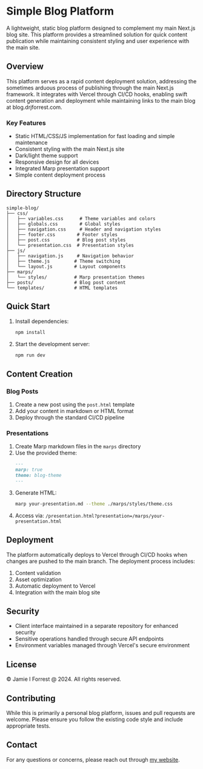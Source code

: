 # Simple Blog Platform

A lightweight, static blog platform designed to complement my main Next.js blog site. This platform provides a streamlined solution for quick content publication while maintaining consistent styling and user experience with the main site.

## Overview

This platform serves as a rapid content deployment solution, addressing the sometimes arduous process of publishing through the main Next.js framework. It integrates with Vercel through CI/CD hooks, enabling swift content generation and deployment while maintaining links to the main blog at blog.drjforrest.com.

### Key Features

- Static HTML/CSS/JS implementation for fast loading and simple maintenance
- Consistent styling with the main Next.js site
- Dark/light theme support
- Responsive design for all devices
- Integrated Marp presentation support
- Simple content deployment process

## Directory Structure

```
simple-blog/
├── css/
│   ├── variables.css      # Theme variables and colors
│   ├── globals.css        # Global styles
│   ├── navigation.css     # Header and navigation styles
│   ├── footer.css        # Footer styles
│   ├── post.css          # Blog post styles
│   └── presentation.css  # Presentation styles
├── js/
│   ├── navigation.js     # Navigation behavior
│   ├── theme.js         # Theme switching
│   └── layout.js        # Layout components
├── marps/
│   └── styles/          # Marp presentation themes
├── posts/               # Blog post content
└── templates/           # HTML templates
```

## Quick Start

1. Install dependencies:
   ```bash
   npm install
   ```

2. Start the development server:
   ```bash
   npm run dev
   ```

## Content Creation

### Blog Posts
1. Create a new post using the `post.html` template
2. Add your content in markdown or HTML format
3. Deploy through the standard CI/CD pipeline

### Presentations
1. Create Marp markdown files in the `marps` directory
2. Use the provided theme:
   ```markdown
   ---
   marp: true
   theme: blog-theme
   ---
   ```
3. Generate HTML:
   ```bash
   marp your-presentation.md --theme ./marps/styles/theme.css
   ```
4. Access via: `/presentation.html?presentation=/marps/your-presentation.html`

## Deployment

The platform automatically deploys to Vercel through CI/CD hooks when changes are pushed to the main branch. The deployment process includes:

1. Content validation
2. Asset optimization
3. Automatic deployment to Vercel
4. Integration with the main blog site

## Security

- Client interface maintained in a separate repository for enhanced security
- Sensitive operations handled through secure API endpoints
- Environment variables managed through Vercel's secure environment

## License

© Jamie I Forrest @ 2024. All rights reserved.

## Contributing

While this is primarily a personal blog platform, issues and pull requests are welcome. Please ensure you follow the existing code style and include appropriate tests.

## Contact

For any questions or concerns, please reach out through [my website](https://drjforrest.com).